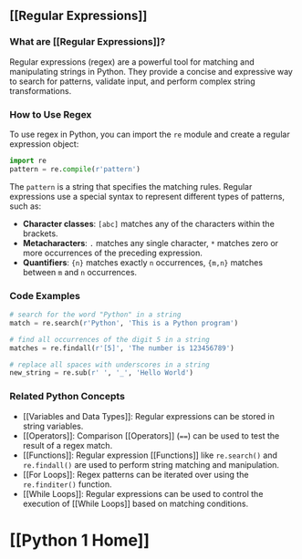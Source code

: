 ## [[Regular Expressions]]

### What are [[Regular Expressions]]?
Regular expressions (regex) are a powerful tool for matching and manipulating strings in Python. They provide a concise and expressive way to search for patterns, validate input, and perform complex string transformations.

### How to Use Regex
To use regex in Python, you can import the `re` module and create a regular expression object:

```python
import re
pattern = re.compile(r'pattern')
```

The `pattern` is a string that specifies the matching rules. Regular expressions use a special syntax to represent different types of patterns, such as:

- **Character classes**: `[abc]` matches any of the characters within the brackets.
- **Metacharacters**: `.` matches any single character, `*` matches zero or more occurrences of the preceding expression.
- **Quantifiers**: `{n}` matches exactly `n` occurrences, `{m,n}` matches between `m` and `n` occurrences.

### Code Examples
```python
# search for the word "Python" in a string
match = re.search(r'Python', 'This is a Python program')
```

```python
# find all occurrences of the digit 5 in a string
matches = re.findall(r'[5]', 'The number is 123456789')
```

```python
# replace all spaces with underscores in a string
new_string = re.sub(r' ', '_', 'Hello World')
```

### Related Python Concepts

- [[Variables and Data Types]]: Regular expressions can be stored in string variables.
- [[Operators]]: Comparison [[Operators]] (`==`) can be used to test the result of a regex match.
- [[Functions]]: Regular expression [[Functions]] like `re.search()` and `re.findall()` are used to perform string matching and manipulation.
- [[For Loops]]: Regex patterns can be iterated over using the `re.finditer()` function.
- [[While Loops]]: Regular expressions can be used to control the execution of [[While Loops]] based on matching conditions.
# [[Python 1 Home]]